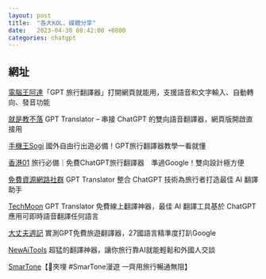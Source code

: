 ```yaml
---
layout: post
title:  "各大KOL、媒體分享"
date:   2023-04-30 08:42:00 +0800
categories: chatgpt
---
```



## 網址
[電腦王阿達](https://www.kocpc.com.tw/archives/489770)「GPT 旅行翻譯器」打開網頁就能用，支援語音和文字輸入、自動轉向、發音功能

[就是教不落](https://steachs.com/archives/62606) GPT Translator – 串接 ChatGPT 的雙向語音翻譯器，網頁版開啟直接用

[手機王Sogi](https://www.sogi.com.tw/articles/how_to/6259695) 國外自由行出遊必備！GPT旅行翻譯器教學一看就懂

[香港01](https://www.hk01.com/article/892581) 旅行必備｜免費ChatGPT旅行翻譯器　準過Google！雙向設計極方便

[免費資源網路社群](https://free.com.tw/gpt-translator/) GPT Translator 整合 ChatGPT 技術為旅行者打造最佳 AI 翻譯助手

[TechMoon](https://techmoon.xyz/gpt-translator-jakevin/) GPT Translator 免費線上翻譯神器，最佳 AI 翻譯工具基於 ChatGPT 應用可即時語音翻譯任何語言

[大丈夫週記](https://486word.com/page/funbox/A2305030002cf8a/) 實測GPT免費旅遊翻譯器，27國語言精準度打趴Google

[NewAiTools](https://newaitools.beehiiv.com/p/newaitoolsai-f102) 超猛的翻譯神器，讓你旅行靠AI就能輕鬆和外國人交談

[SmarTone](https://www.facebook.com/smartone/posts/pfbid02m1c1oUQMmJNJ3atUypuPhxZLrSeiEGwNgDLqLEqbSv8zMzdK9HsqUh6gQxo71mWsl)【🤳夾埋 #SmarTone漫遊 一齊用旅行暢通無阻】